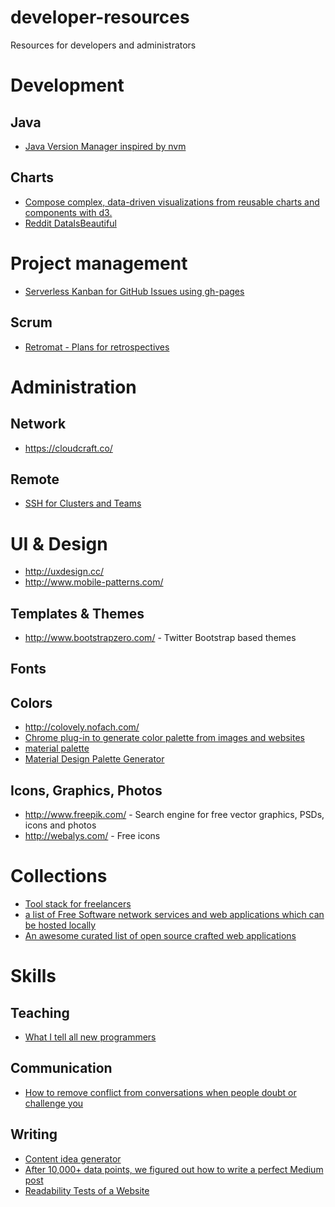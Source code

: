 # developer-resources
Resources for developers and administrators

# Development
## Java

- [Java Version Manager inspired by nvm](https://github.com/shyiko/jabba)

## Charts

- [Compose complex, data-driven visualizations from reusable charts and components with d3.](https://csnw.github.io/d3.compose/)
- [Reddit DataIsBeautiful](https://www.reddit.com/r/dataisbeautiful/)

# Project management

- [Serverless Kanban for GitHub Issues using gh-pages](https://github.com/philschatz/gh-board)

## Scrum

- [Retromat - Plans for retrospectives](http://plans-for-retrospectives.com/)
# Administration
## Network

- https://cloudcraft.co/

## Remote

- [SSH for Clusters and Teams](http://gravitational.com/teleport/)

# UI & Design

- http://uxdesign.cc/
- http://www.mobile-patterns.com/

## Templates & Themes
- http://www.bootstrapzero.com/ - Twitter Bootstrap based themes

## Fonts
## Colors

- http://colovely.nofach.com/
- [Chrome plug-in to generate color palette from images and websites](https://chrome.google.com/webstore/detail/palette-creator/oolpphfmdmjbojolagcbgdemojhcnlod)
- [material palette](https://www.materialpalette.com/) 
- [Material Design Palette Generator](http://mcg.mbitson.com/#/)

## Icons, Graphics, Photos

- http://www.freepik.com/ - Search engine for free vector graphics, PSDs, icons and photos
- http://webalys.com/ - Free icons

# Collections

- [Tool stack for freelancers](https://www.hellobonsai.com/best-freelance-tools)
- [a list of Free Software network services and web applications which can be hosted locally](https://github.com/Kickball/awesome-selfhosted)
- [An awesome curated list of open source crafted web applications](https://github.com/unicodeveloper/awesome-opensource-webapps)

# Skills

## Teaching

- [What I tell all new programmers](http://josephg.com/blog/what-i-tell-all-new-programmers/)

## Communication

- [How to remove conflict from conversations when people doubt or challenge you](https://www.reddit.com/r/everymanshouldknow/comments/2yvlbo/emsk_how_to_remove_conflict_from_conversations/)

## Writing

- [Content idea generator](https://www.portent.com/tools/title-maker)
- [After 10,000+ data points, we figured out how to write a perfect Medium post](http://www.sketchdeck.com/blog/after-10000-data-points-we-figured-out-how-to-write-a-perfect-medium-post/)
- [Readability Tests of a Website](http://juicystudio.com/services/readability.php)
